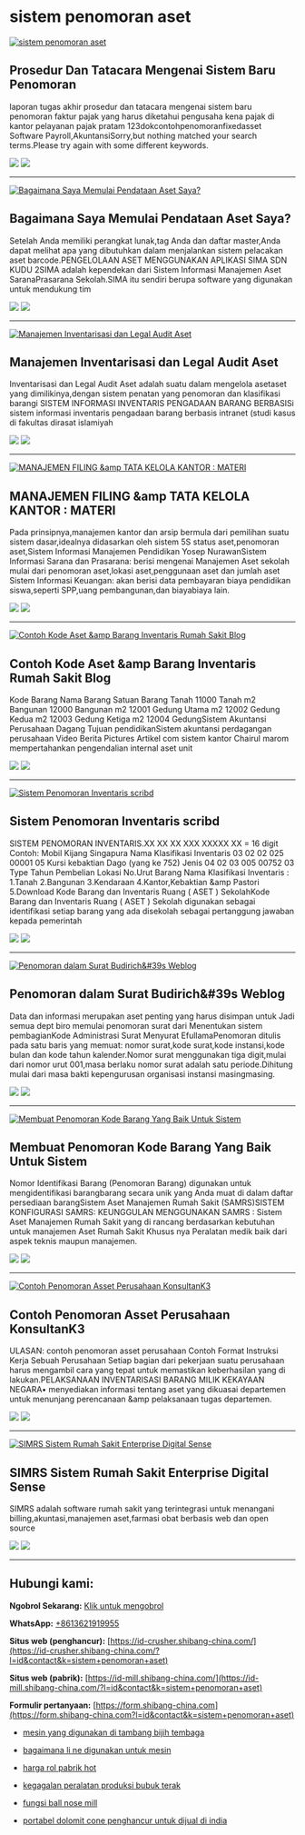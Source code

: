 # sistem penomoran aset

<a href="https://swt.shibang-china.com/?l=id&img&k=sistem+penomoran+aset" target="_blank">![sistem penomoran aset](http://static.shibang-china.com/all-800x300/381.jpg)</a>

## Prosedur Dan Tatacara Mengenai Sistem Baru Penomoran
laporan tugas akhir prosedur dan tatacara mengenai sistem baru penomoran faktur pajak yang harus diketahui pengusaha kena pajak di kantor pelayanan pajak pratam 123dokcontohpenomoranfixedasset Software Payroll,AkuntansiSorry,but nothing matched your search terms.Please try again with some different keywords.


<a href="https://whatsapp.shibangsoft.com/WhatsApp.php" target="_blank" title="WhatsApp">![](http://static.shibang-china.com/icon/whatsapp.png)</a> <a href="https://swt.shibang-china.com/?l=id&icon&k=sistem+penomoran+aset" target="_blank">![](http://static.shibang-china.com/icon/chat-id.png)</a>

---

<a href="https://swt.shibang-china.com/?l=id&img&k=sistem+penomoran+aset" target="_blank">![Bagaimana Saya Memulai Pendataan Aset Saya?](http://static.shibang-china.com/all-800x300/458.jpg)</a>

## Bagaimana Saya Memulai Pendataan Aset Saya?
Setelah Anda memiliki perangkat lunak,tag Anda dan daftar master,Anda dapat melihat apa yang dibutuhkan dalam menjalankan sistem pelacakan aset barcode.PENGELOLAAN ASET MENGGUNAKAN APLIKASI SIMA SDN KUDU 2SIMA adalah kependekan dari Sistem Informasi Manajemen Aset SaranaPrasarana Sekolah.SIMA itu sendiri berupa software yang digunakan untuk mendukung tim


<a href="https://whatsapp.shibangsoft.com/WhatsApp.php" target="_blank" title="WhatsApp">![](http://static.shibang-china.com/icon/whatsapp.png)</a> <a href="https://swt.shibang-china.com/?l=id&icon&k=sistem+penomoran+aset" target="_blank">![](http://static.shibang-china.com/icon/chat-id.png)</a>

---

<a href="https://swt.shibang-china.com/?l=id&img&k=sistem+penomoran+aset" target="_blank">![Manajemen Inventarisasi dan Legal Audit Aset](http://static.shibang-china.com/all-800x300/901.jpg)</a>

## Manajemen Inventarisasi dan Legal Audit Aset
Inventarisasi dan Legal Audit Aset adalah suatu dalam mengelola asetaset yang dimilikinya,dengan sistem penatan yang penomoran dan klasifikasi barangi SISTEM INFORMASI INVENTARIS PENGADAAN BARANG BERBASISi sistem informasi inventaris pengadaan barang berbasis intranet (studi kasus di fakultas dirasat islamiyah


<a href="https://whatsapp.shibangsoft.com/WhatsApp.php" target="_blank" title="WhatsApp">![](http://static.shibang-china.com/icon/whatsapp.png)</a> <a href="https://swt.shibang-china.com/?l=id&icon&k=sistem+penomoran+aset" target="_blank">![](http://static.shibang-china.com/icon/chat-id.png)</a>

---

<a href="https://swt.shibang-china.com/?l=id&img&k=sistem+penomoran+aset" target="_blank">![MANAJEMEN FILING &amp TATA KELOLA KANTOR : MATERI](http://static.shibang-china.com/all-800x300/1026.jpg)</a>

## MANAJEMEN FILING &amp TATA KELOLA KANTOR : MATERI
Pada prinsipnya,manajemen kantor dan arsip bermula dari pemilihan suatu sistem dasar,idealnya didasarkan oleh sistem 5S status aset,penomoran aset,Sistem Informasi Manajemen Pendidikan Yosep NurawanSistem Informasi Sarana dan Prasarana: berisi mengenai Manajemen Aset sekolah mulai dari penomoran aset,lokasi aset,penggunaan aset dan jumlah aset Sistem Informasi Keuangan: akan berisi data pembayaran biaya pendidikan siswa,seperti SPP,uang pembangunan,dan biayabiaya lain.


<a href="https://whatsapp.shibangsoft.com/WhatsApp.php" target="_blank" title="WhatsApp">![](http://static.shibang-china.com/icon/whatsapp.png)</a> <a href="https://swt.shibang-china.com/?l=id&icon&k=sistem+penomoran+aset" target="_blank">![](http://static.shibang-china.com/icon/chat-id.png)</a>

---

<a href="https://swt.shibang-china.com/?l=id&img&k=sistem+penomoran+aset" target="_blank">![Contoh Kode Aset &amp Barang Inventaris Rumah Sakit Blog](http://static.shibang-china.com/all-800x300/246.jpg)</a>

## Contoh Kode Aset &amp Barang Inventaris Rumah Sakit Blog
Kode Barang Nama Barang Satuan Barang Tanah 11000 Tanah m2 Bangunan 12000 Bangunan m2 12001 Gedung Utama m2 12002 Gedung Kedua m2 12003 Gedung Ketiga m2 12004 GedungSistem Akuntansi Perusahaan Dagang Tujuan pendidikanSistem akuntansi perdagangan perusahaan Video Berita Pictures Artikel com sistem kantor Chairul marom mempertahankan pengendalian internal aset unit


<a href="https://whatsapp.shibangsoft.com/WhatsApp.php" target="_blank" title="WhatsApp">![](http://static.shibang-china.com/icon/whatsapp.png)</a> <a href="https://swt.shibang-china.com/?l=id&icon&k=sistem+penomoran+aset" target="_blank">![](http://static.shibang-china.com/icon/chat-id.png)</a>

---

<a href="https://swt.shibang-china.com/?l=id&img&k=sistem+penomoran+aset" target="_blank">![Sistem Penomoran Inventaris scribd](http://static.shibang-china.com/all-800x300/477.jpg)</a>

## Sistem Penomoran Inventaris scribd
SISTEM PENOMORAN INVENTARIS.XX XX XX XXX XXXXX XX = 16 digit Contoh: Mobil Kijang Singapura Nama Klasifikasi Inventaris 03 02 02 025 00001 05 Kursi kebaktian Dago (yang ke 752) Jenis 04 02 03 005 00752 03 Type Tahun Pembelian Lokasi No.Urut Barang Nama Klasifikasi Inventaris : 1.Tanah 2.Bangunan 3.Kendaraan 4.Kantor,Kebaktian &amp Pastori 5.Download Kode Barang dan Inventaris Ruang ( ASET ) SekolahKode Barang dan Inventaris Ruang ( ASET ) Sekolah digunakan sebagai identifikasi setiap barang yang ada disekolah sebagai pertanggung jawaban kepada pemerintah


<a href="https://whatsapp.shibangsoft.com/WhatsApp.php" target="_blank" title="WhatsApp">![](http://static.shibang-china.com/icon/whatsapp.png)</a> <a href="https://swt.shibang-china.com/?l=id&icon&k=sistem+penomoran+aset" target="_blank">![](http://static.shibang-china.com/icon/chat-id.png)</a>

---

<a href="https://swt.shibang-china.com/?l=id&img&k=sistem+penomoran+aset" target="_blank">![Penomoran dalam Surat Budirich&#39s Weblog](http://static.shibang-china.com/all-800x300/884.jpg)</a>

## Penomoran dalam Surat Budirich&#39s Weblog
Data dan informasi merupakan aset penting yang harus disimpan untuk Jadi semua dept biro memulai penomoran surat dari Menentukan sistem pembagianKode Administrasi Surat Menyurat EfullamaPenomoran ditulis pada satu baris yang memuat: nomor surat,kode surat,kode instansi,kode bulan dan kode tahun kalender.Nomor surat menggunakan tiga digit,mulai dari nomor urut 001,masa berlaku nomor surat adalah satu periode.Dihitung mulai dari masa bakti kepengurusan organisasi instansi masingmasing.


<a href="https://whatsapp.shibangsoft.com/WhatsApp.php" target="_blank" title="WhatsApp">![](http://static.shibang-china.com/icon/whatsapp.png)</a> <a href="https://swt.shibang-china.com/?l=id&icon&k=sistem+penomoran+aset" target="_blank">![](http://static.shibang-china.com/icon/chat-id.png)</a>

---

<a href="https://swt.shibang-china.com/?l=id&img&k=sistem+penomoran+aset" target="_blank">![Membuat Penomoran Kode Barang Yang Baik Untuk Sistem](http://static.shibang-china.com/all-800x300/1519.jpg)</a>

## Membuat Penomoran Kode Barang Yang Baik Untuk Sistem
Nomor Identifikasi Barang (Penomoran Barang) digunakan untuk mengidentifikasi barangbarang secara unik yang Anda muat di dalam daftar persediaan barangSistem Aset Manajemen Rumah Sakit (SAMRS)SISTEM KONFIGURASI SAMRS: KEUNGGULAN MENGGUNAKAN SAMRS : Sistem Aset Manajemen Rumah Sakit yang di rancang berdasarkan kebutuhan untuk manajemen Aset Rumah Sakit Khusus nya Peralatan medik baik dari aspek teknis maupun manajemen.


<a href="https://whatsapp.shibangsoft.com/WhatsApp.php" target="_blank" title="WhatsApp">![](http://static.shibang-china.com/icon/whatsapp.png)</a> <a href="https://swt.shibang-china.com/?l=id&icon&k=sistem+penomoran+aset" target="_blank">![](http://static.shibang-china.com/icon/chat-id.png)</a>

---

<a href="https://swt.shibang-china.com/?l=id&img&k=sistem+penomoran+aset" target="_blank">![Contoh Penomoran Asset Perusahaan KonsultanK3](http://static.shibang-china.com/all-800x300/225.jpg)</a>

## Contoh Penomoran Asset Perusahaan KonsultanK3
ULASAN: contoh penomoran asset perusahaan Contoh Format Instruksi Kerja Sebuah Perusahaan Setiap bagian dari pekerjaan suatu perusahaan harus mengambil cara yang tepat untuk memastikan keberhasilan yang di lakukan.PELAKSANAAN INVENTARISASI BARANG MILIK KEKAYAAN NEGARA• menyediakan informasi tentang aset yang dikuasai departemen untuk menunjang perencanaan &amp pelaksanaan tugas departemen.


<a href="https://whatsapp.shibangsoft.com/WhatsApp.php" target="_blank" title="WhatsApp">![](http://static.shibang-china.com/icon/whatsapp.png)</a> <a href="https://swt.shibang-china.com/?l=id&icon&k=sistem+penomoran+aset" target="_blank">![](http://static.shibang-china.com/icon/chat-id.png)</a>

---

<a href="https://swt.shibang-china.com/?l=id&img&k=sistem+penomoran+aset" target="_blank">![SIMRS Sistem Rumah Sakit Enterprise Digital Sense](http://static.shibang-china.com/all-800x300/891.jpg)</a>

## SIMRS Sistem Rumah Sakit Enterprise Digital Sense
SIMRS adalah software rumah sakit yang terintegrasi untuk menangani billing,akuntasi,manajemen aset,farmasi obat berbasis web dan open source

<a href="https://whatsapp.shibangsoft.com/WhatsApp.php" target="_blank" title="WhatsApp">![](http://static.shibang-china.com/icon/whatsapp.png)</a> <a href="https://swt.shibang-china.com/?l=id&icon&k=sistem+penomoran+aset" target="_blank">![](http://static.shibang-china.com/icon/chat-id.png)</a>

---
## Hubungi kami:

**Ngobrol Sekarang:** [Klik untuk mengobrol](https://swt.shibang-china.com?l=id&contact&k=sistem+penomoran+aset)

**WhatsApp:**  [+8613621919955](https://whatsapp.shibangsoft.com/WhatsApp.php)

**Situs web (penghancur):** [https://id-crusher.shibang-china.com/](https://id-crusher.shibang-china.com/?l=id&contact&k=sistem+penomoran+aset)

**Situs web (pabrik):** [https://id-mill.shibang-china.com/](https://id-mill.shibang-china.com/?l=id&contact&k=sistem+penomoran+aset)

**Formulir pertanyaan:** [https://form.shibang-china.com](https://form.shibang-china.com?l=id&contact&k=sistem+penomoran+aset)

* [mesin yang digunakan di tambang bijih tembaga](../38/mesin%20yang%20digunakan%20di%20tambang%20bijih%20tembaga.md)

* [bagaimana li ne digunakan untuk mesin](../37/bagaimana%20li%20ne%20digunakan%20untuk%20mesin.md)

* [harga rol pabrik hot](../32/harga%20rol%20pabrik%20hot.md)

* [kegagalan peralatan produksi bubuk terak](../39/kegagalan%20peralatan%20produksi%20bubuk%20terak.md)

* [fungsi ball nose mill](../33/fungsi%20ball%20nose%20mill.md)

* [portabel dolomit cone penghancur untuk dijual di india](../32/portabel%20dolomit%20cone%20penghancur%20untuk%20dijual%20di%20india.md)